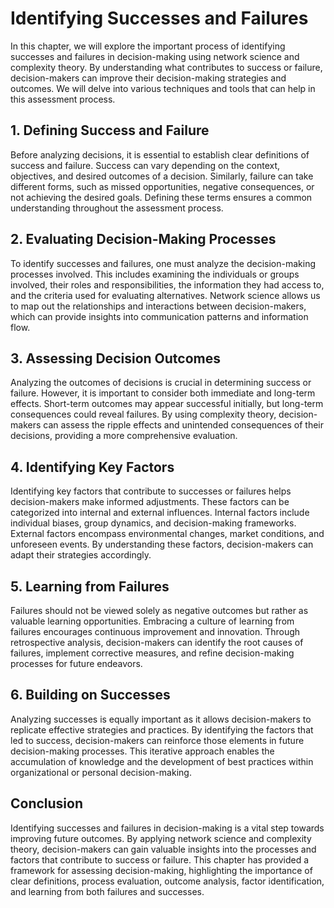 # Identifying Successes and Failures

In this chapter, we will explore the important process of identifying successes and failures in decision-making using network science and complexity theory. By understanding what contributes to success or failure, decision-makers can improve their decision-making strategies and outcomes. We will delve into various techniques and tools that can help in this assessment process.

## 1\. Defining Success and Failure

Before analyzing decisions, it is essential to establish clear definitions of success and failure. Success can vary depending on the context, objectives, and desired outcomes of a decision. Similarly, failure can take different forms, such as missed opportunities, negative consequences, or not achieving the desired goals. Defining these terms ensures a common understanding throughout the assessment process.

## 2\. Evaluating Decision-Making Processes

To identify successes and failures, one must analyze the decision-making processes involved. This includes examining the individuals or groups involved, their roles and responsibilities, the information they had access to, and the criteria used for evaluating alternatives. Network science allows us to map out the relationships and interactions between decision-makers, which can provide insights into communication patterns and information flow.

## 3\. Assessing Decision Outcomes

Analyzing the outcomes of decisions is crucial in determining success or failure. However, it is important to consider both immediate and long-term effects. Short-term outcomes may appear successful initially, but long-term consequences could reveal failures. By using complexity theory, decision-makers can assess the ripple effects and unintended consequences of their decisions, providing a more comprehensive evaluation.

## 4\. Identifying Key Factors

Identifying key factors that contribute to successes or failures helps decision-makers make informed adjustments. These factors can be categorized into internal and external influences. Internal factors include individual biases, group dynamics, and decision-making frameworks. External factors encompass environmental changes, market conditions, and unforeseen events. By understanding these factors, decision-makers can adapt their strategies accordingly.

## 5\. Learning from Failures

Failures should not be viewed solely as negative outcomes but rather as valuable learning opportunities. Embracing a culture of learning from failures encourages continuous improvement and innovation. Through retrospective analysis, decision-makers can identify the root causes of failures, implement corrective measures, and refine decision-making processes for future endeavors.

## 6\. Building on Successes

Analyzing successes is equally important as it allows decision-makers to replicate effective strategies and practices. By identifying the factors that led to success, decision-makers can reinforce those elements in future decision-making processes. This iterative approach enables the accumulation of knowledge and the development of best practices within organizational or personal decision-making.

## Conclusion

Identifying successes and failures in decision-making is a vital step towards improving future outcomes. By applying network science and complexity theory, decision-makers can gain valuable insights into the processes and factors that contribute to success or failure. This chapter has provided a framework for assessing decision-making, highlighting the importance of clear definitions, process evaluation, outcome analysis, factor identification, and learning from both failures and successes.
